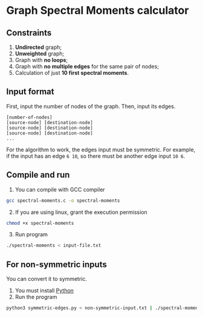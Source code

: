 # Graph Spectral Moments calculator

## Constraints

1. **Undirected** graph;
2. **Unweighted** graph;
3. Graph with **no loops**;
4. Graph with **no multiple edges** for the same pair of nodes;
5. Calculation of just **10 first spectral moments**.

## Input format

First, input the number of nodes of the graph. Then, input its edges.

```
[number-of-nodes]
[source-node] [destination-node]
[source-node] [destination-node]
[source-node] [destination-node]
...
```

For the algorithm to work, the edges input must be symmetric. For example, if the input has an edge `6 10`, so there must be another edge input `10 6`.

## Compile and run

1. You can compile with GCC compiler
```bash
gcc spectral-moments.c -o spectral-moments
```
2. If you are using linux, grant the execution permission 
```bash
chmod +x spectral-moments
```
3. Run program
```bash
./spectral-moments < input-file.txt
```

## For non-symmetric inputs

You can convert it to symmetric.

1. You must install [Python](https://www.python.org/)
2. Run the program
```bash
python3 symmetric-edges.py < non-symmetric-input.txt | ./spectral-moments
```
